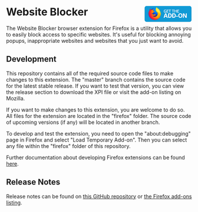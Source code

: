 # Website Blocker [<img align="right" src=".github/fxaddon.png">](https://addons.mozilla.org/firefox/addon/the-website-blocker/)
The Website Blocker browser extension for Firefox is a utility that allows you to easily block access to specific websites. It's useful for blocking annoying popups, inappropriate websites and websites that you just want to avoid.

## Development
This repository contains all of the required source code files to make changes to this extension. The "master" branch contains the source code for the latest stable release. If you want to test that version, you can view the release section to download the XPI file or visit the add-on listing on Mozilla.

If you want to make changes to this extension, you are welcome to do so. All files for the extension are located in the "firefox" folder. The source code of upcoming versions (if any) will be located in another branch.

To develop and test the extension, you need to open the "about:debugging" page in Firefox and select "Load Temporary Add-on". Then you can select any file within the "firefox" folder of this repository.

Further documentation about developing Firefox extensions can be found [here](https://developer.mozilla.org/docs/Mozilla/Add-ons/WebExtensions/Your_first_WebExtension).

## Release Notes
Release notes can be found on [this GitHub repository](https://github.com/WesleyBranton/Website-Blocker/releases) or [the Firefox add-ons listing](https://addons.mozilla.org/firefox/addon/the-website-blocker/versions/).
